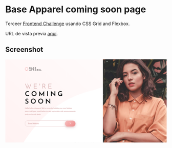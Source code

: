 # Base Apparel coming soon page
Terceer [Frontend Challenge](https://www.frontendmentor.io/) usando CSS Grid and Flexbox.

URL de vista previa [aquí](https://no7sag.github.io/base-apparel-coming-soon-page/).

## Screenshot
![Preview / Vista previa](https://raw.githubusercontent.com/no7sag/base-apparel-coming-soon-page/main/screenshot/preview.png?raw=true)
